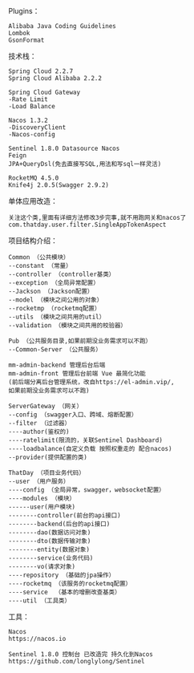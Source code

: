 Plugins：

    Alibaba Java Coding Guidelines
    Lombok
    GsonFormat
    
技术栈：

	Spring Cloud 2.2.7
	Spring Cloud Alibaba 2.2.2

	Spring Cloud Gateway
	-Rate Limit
	-Load Balance

	Nacos 1.3.2
	-DiscoveryClient
	-Nacos-config

	Sentinel 1.8.0 Datasource Nacos
	Feign
	JPA+QueryDsl(免去直接写SQL,用法和写sql一样灵活)

	RocketMQ 4.5.0
	Knife4j 2.0.5(Swagger 2.9.2)


单体应用改造：

	关注这个类,里面有详细方法修改3步完事,就不用跑网关和nacos了
	com.thatday.user.filter.SingleAppTokenAspect

项目结构介绍：

	Common （公共模块）
	--constant （常量）
	--controller （controller基类）
	--exception （全局异常配置）
	--Jackson （Jackson配置）
	--model （模块之间公用的对象）
	--rocketmp （rocketmq配置）
	--utils （模块之间共用的util）
	--validation （模块之间共用的校验器）

	Pub （公共服务目录,如果前期没业务需求可以不跑）
	--Common-Server （公共服务）

	mm-admin-backend 管理后台后端
	mm-admin-front 管理后台前端 Vue 最简化功能
	(前后端分离后台管理系统，改自https://el-admin.vip/,
	如果前期没业务需求可以不跑)

	ServerGateway （网关）
	--config （swagger入口、跨域、熔断配置）
	--filter （过滤器）
	----author(鉴权的)
	----ratelimit(限流的，关联Sentinel Dashboard)
	----loadbalance(自定义负载 按照权重走的 配合nacos)
	--provider(提供配置的类)

	ThatDay （项目业务代码）
	--user （用户服务）
	----config （全局异常，swagger，websocket配置）
	----modules （模块）
	------user(用户模块)
	--------controller(前台的api接口)
	--------backend(后台的api接口)
	--------dao(数据访问对象)
	--------dto(数据传输对象)
	--------entity(数据对象)
	--------service(业务代码)
	--------vo(请求对象)
	----repository （基础的jpa操作）
	----rocketmq （该服务的rocketmq配置）
	----service  （基本的增删改查基类）
	----util （工具类）

工具：
    
    Nacos
    https://nacos.io
    
    Sentinel 1.8.0 控制台 已改造完 持久化到Nacos    
    https://github.com/longlylong/Sentinel
